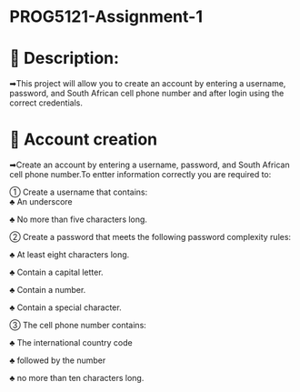 # PROG5121-Assignment-1
# 🌊  Description:

➡This project will allow you to create an account by entering a username, password, and South African cell phone number and after login using the correct credentials.


# 🌊 Account creation
➡Create an account by entering a username, password, and South African cell phone number.To entter information correctly you are required to:

① Create a username that contains:  
♣ An underscore

♣ No more than five characters long.


② Create a password that meets the following password complexity rules:

♣ At least eight characters long.

♣ Contain a capital letter.

♣ Contain a number.

♣ Contain a special character.


③ The cell phone number contains:

♣ The international country code 

♣ followed by the number 

♣ no more than ten characters long.

